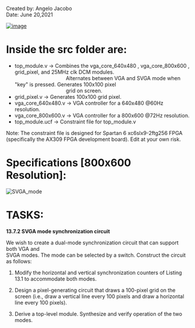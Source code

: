 Created by: Angelo Jacobo  
Date: June 20,2021  

[![image](https://user-images.githubusercontent.com/87559347/126273193-e4d22fed-1cce-43b1-8a4c-6ec13fa92519.png)](https://youtu.be/i9pqRbqkYB4)

# Inside the src folder are:    
* top_module.v -> Combines the vga_core_640x480 , vga_core_800x600 , grid_pixel, and 25MHz clk DCM modules.   
&emsp;&emsp;&emsp;&emsp;&emsp;&emsp;&emsp;&emsp;&emsp;&emsp;Alternates between VGA and SVGA mode when "key" is pressed. Generates 100x100 pixel  
&emsp;&emsp;&emsp;&emsp;&emsp;&emsp;&emsp;&emsp;&emsp;&emsp;grid on screen.  
* grid_pixel.v -> Generates 100x100 grid pixel.	  
* vga_core_640x480.v -> VGA controller for a 640x480 @60Hz resolution.  
* vga_core_800x600.v -> VGA controller for a 800x600 @72Hz resolution.  
* top_module.ucf -> Constraint file for top_module.v   

Note: The constraint file is designed for Spartan 6 xc6slx9-2ftg256 FPGA (specifically the AX309 FPGA development board). Edit at your own risk.

# Specifications [800x600 Resolution]:
![SVGA_mode](https://user-images.githubusercontent.com/87559347/126273387-b9f7fb33-9e81-4912-a773-20a5c576d0c8.jpg)

# TASKS:
**13.7.2 SVGA mode synchronization circuit** 

We wish to create a dual-mode synchronization circuit that can support both VGA and   
SVGA modes. The mode can be selected by a switch. Construct the circuit as follows:   

1. Modify the horizontal and vertical synchronization counters of Listing 13.1 to accommodate both modes. 

2. Design a pixel-generating circuit that draws a 100-pixel grid on the screen (i.e., draw 
	a vertical line every 100 pixels and draw a horizontal line every 100 pixels). 

3. Derive a top-level module. Synthesize and verify operation of the two modes.
